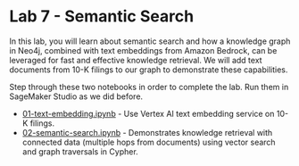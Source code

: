# Lab 7 - Semantic Search
In this lab, you will learn about semantic search and how a knowledge graph in Neo4j, combined with text embeddings from Amazon Bedrock, can be leveraged for fast and effective knowledge retrieval.  We will add text documents from 10-K filings to our graph to demonstrate these capabilities.

Step through these two notebooks in order to complete the lab.  Run them in SageMaker Studio as we did before.

* [01-text-embedding.ipynb](01-text-embedding.ipynb) - Use Vertex AI text embedding service on 10-K filings.
* [02-semantic-search.ipynb](02-semantic-search.ipynb) - Demonstrates knowledge retrieval with connected data (multiple hops from documents) using vector search and graph traversals in Cypher.
